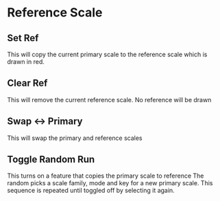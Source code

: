 # Reference Scale
## Set Ref
This will copy the current primary scale to the reference scale
which is drawn in red.

## Clear Ref
This will remove the current reference scale.  No reference
will be drawn

## Swap <-> Primary
This will swap the primary and reference scales

## Toggle Random Run
This turns on a feature that copies the primary scale to reference
The random picks a scale family, mode and key for a new primary scale.
This sequence is repeated until toggled off by selecting it again.